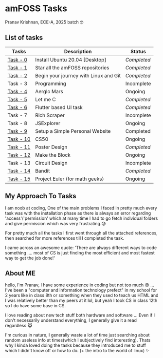 # amFOSS Tasks 

Pranav Krishnan, ECE-A, 2025 batch 🤓

## List of tasks 
| Tasks                                                                           | Description | Status    |
|---------------------------------------------------------------------------------|-------------|-----------|
| [Task - 0](https://github.com/PranavKrishnan007/amfoss-tasks/tree/main/task-0)  |Install Ubuntu 20.04 [Desktop]| *Completed* |
| [Task - 1](https://github.com/PranavKrishnan007/amfoss-tasks/tree/main/task-1)  |Star all the amFOSS repositories| *Completed* |
| [Task - 2](https://github.com/PranavKrishnan007/amfoss-tasks/tree/main/task-2)  |Begin your journey with Linux and Git| *Completed* |
| Task - 3                                                                        |Programming| Incomplete|
| [Task - 4](https://github.com/PranavKrishnan007/amfoss-tasks/tree/main/task-4)  |Aerglo Mars| Ongoing |
| [Task - 5](https://github.com/PranavKrishnan007/amfoss-tasks/tree/main/task-5)  |Let me C| *Completed* |
| [Task - 6](https://github.com/PranavKrishnan007/amfoss-tasks/tree/main/task-6)  | Flutter based UI task| *Completed* |
| Task - 7                                                                        |Rich Scraper| Incomplete|
| Task - 8                                                                        |JSExplorer| Ongoing |
| [Task - 9](https://github.com/PranavKrishnan007/amfoss-tasks/tree/main/task-9)  |Setup a Simple Personal Website| Completed |
| [Task - 10](https://github.com/PranavKrishnan007/amfoss-tasks/tree/main/task-10)|CS50| Ongoing   |
| [Task - 11](https://github.com/PranavKrishnan007/amfoss-tasks/tree/main/task-11)|Poster Design| *Completed* |
| [Task - 12](https://github.com/PranavKrishnan007/amfoss-tasks/tree/main/task-12)|Make the Block| Ongoing |
| Task - 13 |Circuit Design| Incomplete |
| [Task - 14](https://github.com/PranavKrishnan007/amfoss-tasks/tree/main/task-14)|Bandit| *Completed* |
| [Task - 15](https://github.com/PranavKrishnan007/amfoss-tasks/tree/main/task-15) |Project Euler (for math geeks)| Ongoing |

## My Approach To Tasks

I am noob at coding, One of the main problems I faced in pretty much every task was with the installation phase as there is always an error regarding 'access'/'permission' which at many time I had to go fetch individual folders and give permission which was very frustrating.😓

For pretty much all the tasks I first went through all the attached references, then searched for more references till I completed the task.

I came across an awesome quote: 'There are always different ways to code something .... most of CS is just finding the most efficient and most fastest way to get the job done!'

## About ME 

hello, I'm Pranav, I have some experience in coding but not too much 😓 ... I've been a "computer and information technology prefect" in my school for 2 years like in class 8th or something when they used to teach us HTML and I was relatively better than my peers at it lol, but yeah I took CS in class 12th so I do have some base in CS. 

I love reading about new tech stuff both hardware and software ... Even if I don't necessarily understand everything, I generally give it a read regardless 😹

I'm curious in nature, I generally waste a lot of time just searching about random useless info at times(which I subjectively find interesting). Thats why I kinda loved doing the tasks because they introduced me to stuff which I didn't know off or how to do. (+ the intro to the world of linux) ✨
